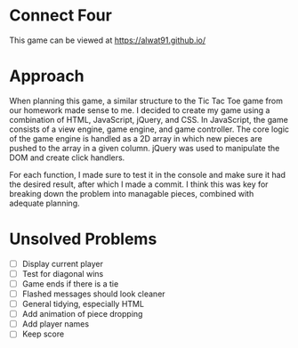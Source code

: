 # Connect Four
This game can be viewed at https://alwat91.github.io/
# Approach
When planning this game, a similar structure to the Tic Tac Toe game from our homework made sense to me. I decided to create my game using a combination of HTML, JavaScript, jQuery, and CSS. In JavaScript, the game consists of a view engine, game engine, and game controller. The core logic of the game engine is handled as a 2D array in which new pieces are pushed to the array in a given column. jQuery was used to manipulate the DOM and create click handlers.

For each function, I made sure to test it in the console and make sure it had the desired result, after which I made a commit. I think this was key for breaking down the problem into managable pieces, combined with adequate planning.

# Unsolved Problems
- [ ] Display current player
- [ ] Test for diagonal wins
- [ ] Game ends if there is a tie
- [ ] Flashed messages should look cleaner
- [ ] General tidying, especially HTML
- [ ] Add animation of piece dropping
- [ ] Add player names
- [ ] Keep score
